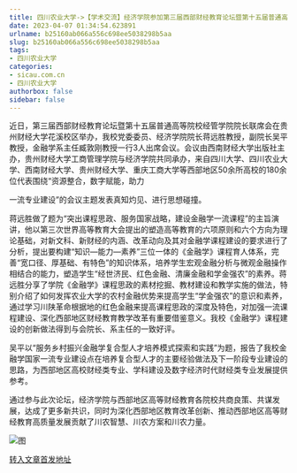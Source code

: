 ```yaml
---
title: 四川农业大学->【学术交流】经济学院参加第三届西部财经教育论坛暨第十五届普通高等院校经管学院院长联席会 | sicau.com.cn
date: 2023-04-07 01:34:54.623891
urlname: b25160ab066a556c698ee5038298b5aa
slug: b25160ab066a556c698ee5038298b5aa
tags: 
- 四川农业大学
categories:
- sicau.com.cn
- 四川农业大学
authorbox: false
sidebar: false
---
```

近日，第三届西部财经教育论坛暨第十五届普通高等院校经管学院院长联席会在贵州财经大学花溪校区举办，我校党委委员、经济学院院长蒋远胜教授，副院长吴平教授，金融学系主任臧敦刚教授一行3人出席会议。会议由西南财经大学出版社主办，贵州财经大学工商管理学院与经济学院共同承办，来自四川大学、四川农业大学、西南财经大学、贵州财经大学、重庆工商大学等西部地区50余所高校的180余位代表围绕“资源整合，数字赋能，助力
<!--more-->
一流专业建设”的会议主题发表真知灼见、进行思想碰撞。

蒋远胜做了题为“突出课程思政、服务国家战略，建设金融学一流课程”的主旨演讲，他以第三次世界高等教育大会提出的塑造高等教育的六项原则和六个方向为理论基础，对新文科、新财经的内涵、改革动向及其对金融学课程建设的要求进行了分析，提出要构建“知识—能力—素养”三位一体的《金融学》课程育人体系，完善“宽口径、厚基础、有特色”的知识体系，培养学生宏观金融分析与微观金融操作相结合的能力，塑造学生“经世济民、红色金融、清廉金融和学金强农”的素养。蒋远胜分享了学院《金融学》课程思政的素材挖掘、教材建设和教学实施的做法，特别介绍了如何发挥农业大学的农村金融优势来提高学生“学金强农”的意识和素养，通过学习川陕革命根据地的红色金融来提高课程思政的深度及特色，对加强一流课程建设、深化西部地区财经教育教学改革有重要借鉴意义。我校《金融学》课程建设的创新做法得到与会院长、系主任的一致好评。

吴平以“服务乡村振兴金融学复合型人才培养模式探索和实践”为题，报告了我校金融学国家一流专业建设点在培养复合型人才的主要经验做法及下一阶段专业建设的思路，为西部地区高校财经类专业、学科建设及数字经济时代财经类专业发展提供参考。

通过参与此次论坛，经济学院与西部地区高等财经教育各院校共商良策、共谋发展，达成了更多新共识，同时为深化西部地区教育改革创新、推动西部地区高等财经教育高质量发展贡献了川农智慧、川农方案和川农力量。

![图](https://news.sicau.edu.cn/__local/5/17/62/136FD05DFBBC786F860FBE485D4_1CD6B45D_711B8.png)

[转入文章首发地址](https://news.sicau.edu.cn/info/1078/71713.htm)